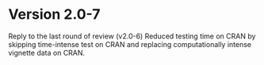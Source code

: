 # Version 2.0-7
Reply to the last round of review (v2.0-6)
Reduced testing time on CRAN by skipping time-intense test on CRAN and replacing computationally intense vignette data on CRAN.

